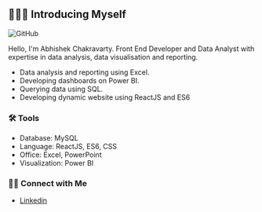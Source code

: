 ## 🙋🏻‍♀️ Introducing Myself

![GitHub](https://github.com/user-attachments/assets/54ff103b-0303-4a61-b931-715538a90d03)

Hello, I'm Abhishek Chakravarty. Front End Developer and Data Analyst with expertise in data analysis, data visualisation and reporting. 

- Data analysis and reporting using Excel.
- Developing dashboards on Power BI.
- Querying data using SQL.
- Developing dynamic website using ReactJS and ES6 

### 🛠️ Tools

- Database: MySQL
- Language: ReactJS, ES6, CSS
- Office: Excel, PowerPoint
- Visualization: Power BI

### 👋🏻 Connect with Me

- [Linkedin](https://www.linkedin.com/in/iamchakravarty/)
